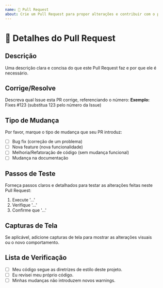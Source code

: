```yaml
---
name: 🚀 Pull Request
about: Crie um Pull Request para propor alterações e contribuir com o projeto.
---
```


# 🚀 Detalhes do Pull Request

## Descrição
Uma descrição clara e concisa do que este Pull Request faz e por que ele é necessário.

## Corrige/Resolve
Descreva qual Issue esta PR corrige, referenciando o número:
**Exemplo:** Fixes #123 (substitua 123 pelo número da Issue)

## Tipo de Mudança
Por favor, marque o tipo de mudança que seu PR introduz:
- [ ] Bug fix (correção de um problema)
- [ ] Nova feature (nova funcionalidade)
- [ ] Melhoria/Refatoração de código (sem mudança funcional)
- [ ] Mudança na documentação

## Passos de Teste
Forneça passos claros e detalhados para testar as alterações feitas neste Pull Request:
1. Execute '...'
2. Verifique '...'
3. Confirme que '...'

## Capturas de Tela
Se aplicável, adicione capturas de tela para mostrar as alterações visuais ou o novo comportamento.

## Lista de Verificação
- [ ] Meu código segue as diretrizes de estilo deste projeto.
- [ ] Eu revisei meu próprio código.
- [ ] Minhas mudanças não introduzem novos warnings.